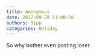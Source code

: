 ```yaml
---
title: Anonymous
date: 2017-09-28 11:08:56
authors: Ripp
categories: Holiday
---
```


 So why bother even posting loser.